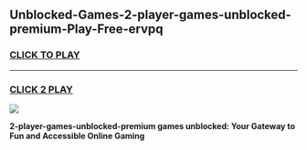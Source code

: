 
## Unblocked-Games-2-player-games-unblocked-premium-Play-Free-ervpq
<h3>
<a href="https://premium76.site?title=2-player-games-unblocked-premium&ref=12A">CLICK TO PLAY</a></h3>
<hr>

<h3>
<a href="https://premium76.site?title=2-player-games-unblocked-premium&ref=12A">CLICK 2 PLAY</a>
  
</h3>

<a href="https://premium76.site?title=2-player-games-unblocked-premium&ref=12A"><img src="https://clearcache.store/games.png"></a>


**2-player-games-unblocked-premium games unblocked: Your Gateway to Fun and Accessible Online Gaming**
